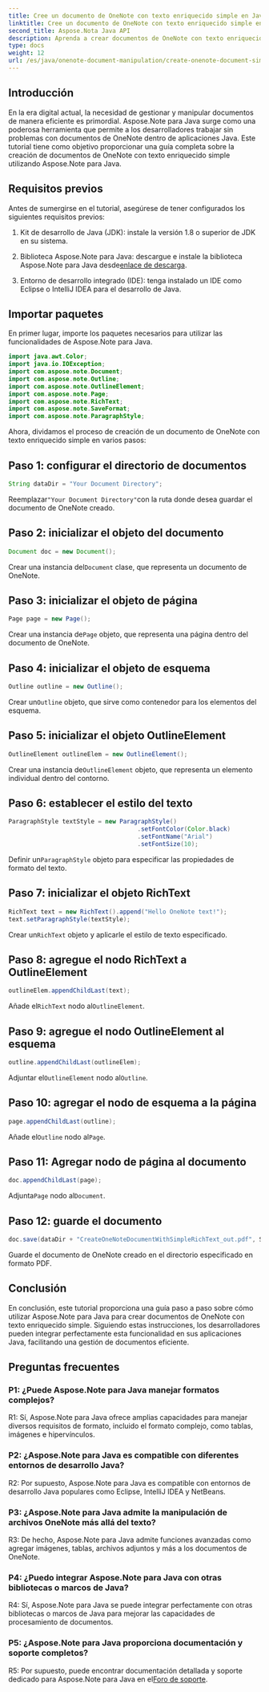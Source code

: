 ```yaml
---
title: Cree un documento de OneNote con texto enriquecido simple en Java
linktitle: Cree un documento de OneNote con texto enriquecido simple en Java
second_title: Aspose.Nota Java API
description: Aprenda a crear documentos de OneNote con texto enriquecido utilizando Aspose.Note Java. Integre esta funcionalidad en sus aplicaciones Java para una gestión de documentos eficiente.
type: docs
weight: 12
url: /es/java/onenote-document-manipulation/create-onenote-document-simple-rich-text/
---
```

## Introducción

En la era digital actual, la necesidad de gestionar y manipular documentos de manera eficiente es primordial. Aspose.Note para Java surge como una poderosa herramienta que permite a los desarrolladores trabajar sin problemas con documentos de OneNote dentro de aplicaciones Java. Este tutorial tiene como objetivo proporcionar una guía completa sobre la creación de documentos de OneNote con texto enriquecido simple utilizando Aspose.Note para Java.

## Requisitos previos

Antes de sumergirse en el tutorial, asegúrese de tener configurados los siguientes requisitos previos:

1. Kit de desarrollo de Java (JDK): instale la versión 1.8 o superior de JDK en su sistema.
   
2.  Biblioteca Aspose.Note para Java: descargue e instale la biblioteca Aspose.Note para Java desde[enlace de descarga](https://releases.aspose.com/note/java/).
   
3. Entorno de desarrollo integrado (IDE): tenga instalado un IDE como Eclipse o IntelliJ IDEA para el desarrollo de Java.

## Importar paquetes

En primer lugar, importe los paquetes necesarios para utilizar las funcionalidades de Aspose.Note para Java.

```java
import java.awt.Color;
import java.io.IOException;
import com.aspose.note.Document;
import com.aspose.note.Outline;
import com.aspose.note.OutlineElement;
import com.aspose.note.Page;
import com.aspose.note.RichText;
import com.aspose.note.SaveFormat;
import com.aspose.note.ParagraphStyle;
```

Ahora, dividamos el proceso de creación de un documento de OneNote con texto enriquecido simple en varios pasos:

## Paso 1: configurar el directorio de documentos

```java
String dataDir = "Your Document Directory";
```

 Reemplazar`"Your Document Directory"`con la ruta donde desea guardar el documento de OneNote creado.

## Paso 2: inicializar el objeto del documento

```java
Document doc = new Document();
```

 Crear una instancia del`Document` clase, que representa un documento de OneNote.

## Paso 3: inicializar el objeto de página

```java
Page page = new Page();
```

 Crear una instancia de`Page` objeto, que representa una página dentro del documento de OneNote.

## Paso 4: inicializar el objeto de esquema

```java
Outline outline = new Outline();
```

 Crear un`Outline` objeto, que sirve como contenedor para los elementos del esquema.

## Paso 5: inicializar el objeto OutlineElement

```java
OutlineElement outlineElem = new OutlineElement();
```

 Crear una instancia de`OutlineElement` objeto, que representa un elemento individual dentro del contorno.

## Paso 6: establecer el estilo del texto

```java
ParagraphStyle textStyle = new ParagraphStyle()
                                    .setFontColor(Color.black)
                                    .setFontName("Arial")
                                    .setFontSize(10);
```

 Definir un`ParagraphStyle` objeto para especificar las propiedades de formato del texto.

## Paso 7: inicializar el objeto RichText

```java
RichText text = new RichText().append("Hello OneNote text!");
text.setParagraphStyle(textStyle);
```

 Crear un`RichText` objeto y aplicarle el estilo de texto especificado.

## Paso 8: agregue el nodo RichText a OutlineElement

```java
outlineElem.appendChildLast(text);
```

 Añade el`RichText` nodo al`OutlineElement`.

## Paso 9: agregue el nodo OutlineElement al esquema

```java
outline.appendChildLast(outlineElem);
```

 Adjuntar el`OutlineElement` nodo al`Outline`.

## Paso 10: agregar el nodo de esquema a la página

```java
page.appendChildLast(outline);
```

 Añade el`Outline` nodo al`Page`.

## Paso 11: Agregar nodo de página al documento

```java
doc.appendChildLast(page);
```

 Adjunta`Page` nodo al`Document`.

## Paso 12: guarde el documento

```java
doc.save(dataDir + "CreateOneNoteDocumentWithSimpleRichText_out.pdf", SaveFormat.Pdf);
```

Guarde el documento de OneNote creado en el directorio especificado en formato PDF.

## Conclusión

En conclusión, este tutorial proporciona una guía paso a paso sobre cómo utilizar Aspose.Note para Java para crear documentos de OneNote con texto enriquecido simple. Siguiendo estas instrucciones, los desarrolladores pueden integrar perfectamente esta funcionalidad en sus aplicaciones Java, facilitando una gestión de documentos eficiente.

## Preguntas frecuentes

### P1: ¿Puede Aspose.Note para Java manejar formatos complejos?

R1: Sí, Aspose.Note para Java ofrece amplias capacidades para manejar diversos requisitos de formato, incluido el formato complejo, como tablas, imágenes e hipervínculos.

### P2: ¿Aspose.Note para Java es compatible con diferentes entornos de desarrollo Java?

R2: Por supuesto, Aspose.Note para Java es compatible con entornos de desarrollo Java populares como Eclipse, IntelliJ IDEA y NetBeans.

### P3: ¿Aspose.Note para Java admite la manipulación de archivos OneNote más allá del texto?

R3: De hecho, Aspose.Note para Java admite funciones avanzadas como agregar imágenes, tablas, archivos adjuntos y más a los documentos de OneNote.

### P4: ¿Puedo integrar Aspose.Note para Java con otras bibliotecas o marcos de Java?

R4: Sí, Aspose.Note para Java se puede integrar perfectamente con otras bibliotecas o marcos de Java para mejorar las capacidades de procesamiento de documentos.

### P5: ¿Aspose.Note para Java proporciona documentación y soporte completos?

 R5: Por supuesto, puede encontrar documentación detallada y soporte dedicado para Aspose.Note para Java en el[Foro de soporte](https://forum.aspose.com/c/note/28).